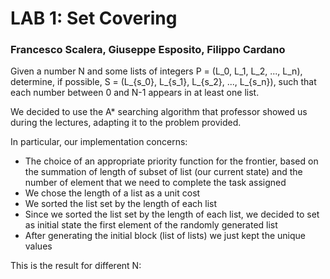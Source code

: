 # LAB 1: Set Covering
### Francesco Scalera, Giuseppe Esposito, Filippo Cardano

Given a number N and some lists of integers P = (L_0, L_1, L_2, ..., L_n),
determine, if possible, S = (L_{s_0}, L_{s_1}, L_{s_2}, ..., L_{s_n}),
such that each number between 0 and N-1 appears in at least one list.

We decided to use the A* searching algorithm that professor showed us during the lectures,
adapting it to the problem provided.

In particular, our implementation concerns:
 - The choice of an appropriate priority function for the frontier,
   based on the summation of length of subset of list (our current state) and the number of element that we need to complete the task assigned
 - We chose the length of a list as a unit cost
 - We sorted the list set by the length of each list
 - Since we sorted the list set by the length of each list, we decided to set as initial state the first element of the randomly generated list
 - After generating the initial block (list of lists) we just kept the unique values 

This is the result for different N:

